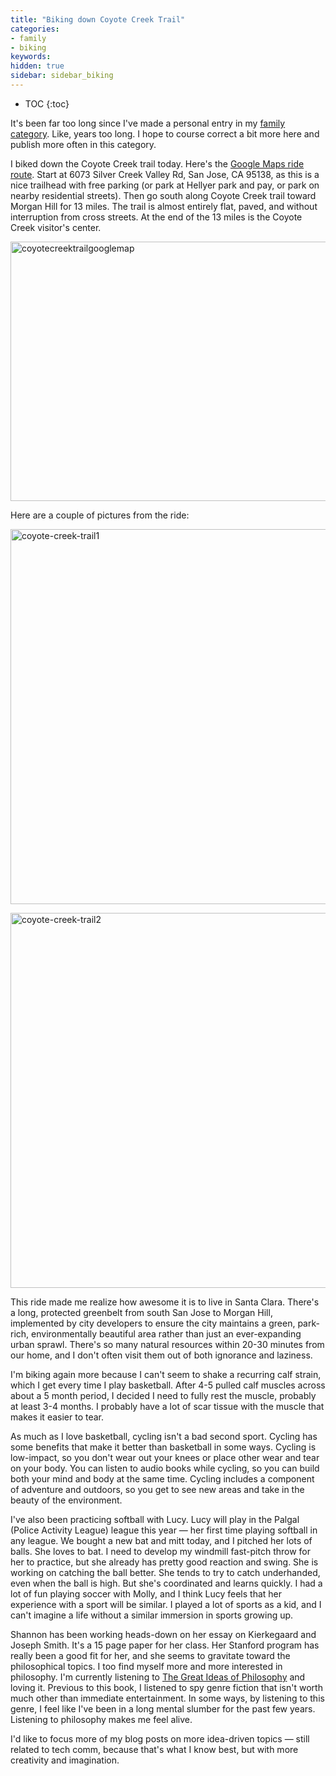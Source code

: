 ```yaml
---
title: "Biking down Coyote Creek Trail"
categories:
- family
- biking
keywords:
hidden: true
sidebar: sidebar_biking
---
```


* TOC
{:toc}

It's been far too long since I've made a personal entry in my [family category](https://idratherbewriting.com/category-family/). Like, years too long. I hope to course correct a bit more here and publish more often in this category.

I biked down the Coyote Creek trail today. Here's the [Google Maps ride route](https://www.google.com/maps/dir/6073+Silver+Creek+Valley+Rd,+San+Jose,+CA+95138/Coyote+Creek+Trailhead,+Morgan+Hill,+CA/@37.2118232,-121.7893315,12z/data=!3m1!4b1!4m14!4m13!1m5!1m1!1s0x808e2e147fade349:0x7b9606727d560b81!2m2!1d-121.790909!2d37.258013!1m5!1m1!1s0x808e274bdeb9425f:0xc548ecb62d51991c!2m2!1d-121.6471242!2d37.1654012!3e1). Start at 6073 Silver Creek Valley Rd, San Jose, CA 95138, as this is a nice trailhead with free parking (or park at Hellyer park and pay, or park on nearby residential streets). Then go south along Coyote Creek trail toward Morgan Hill for 13 miles. The trail is almost entirely flat, paved, and without interruption from cross streets. At the end of the 13 miles is the Coyote Creek visitor's center.

<a data-flickr-embed="true"  href="https://www.flickr.com/photos/idratherbetellingstories/38087599915/in/dateposted/" title="coyotecreektrailgooglemap"><img src="https://farm5.staticflickr.com/4519/38087599915_825da732d8_c.jpg" width="800" height="415" alt="coyotecreektrailgooglemap"></a><script async src="//embedr.flickr.com/assets/client-code.js" charset="utf-8"></script>

Here are a couple of pictures from the ride:

<a data-flickr-embed="true"  href="https://www.flickr.com/photos/idratherbetellingstories/38937351132/in/photostream/" title="coyote-creek-trail1"><img src="https://farm5.staticflickr.com/4688/38937351132_d9a6fc1dd6_c.jpg" width="800" height="600" alt="coyote-creek-trail1"></a><script async src="//embedr.flickr.com/assets/client-code.js" charset="utf-8"></script>

<a data-flickr-embed="true"  href="https://www.flickr.com/photos/idratherbetellingstories/38937377712/in/dateposted/" title="coyote-creek-trail2"><img src="https://farm5.staticflickr.com/4582/38937377712_e6af2b2aa4_c.jpg" width="800" height="600" alt="coyote-creek-trail2"></a><script async src="//embedr.flickr.com/assets/client-code.js" charset="utf-8"></script>

This ride made me realize how awesome it is to live in Santa Clara. There's a long, protected greenbelt from south San Jose to Morgan Hill, implemented by city developers to ensure the city maintains a green, park-rich, environmentally beautiful area rather than just an ever-expanding urban sprawl. There's so many natural resources within 20-30 minutes from our home, and I don't often visit them out of both ignorance and laziness.

I'm biking again more because I can't seem to shake a recurring calf strain, which I get every time I play basketball. After 4-5 pulled calf muscles across about a 5 month period, I decided I need to fully rest the muscle, probably at least 3-4 months. I probably have a lot of scar tissue with the muscle that makes it easier to tear.

As much as I love basketball, cycling isn't a bad second sport. Cycling has some benefits that make it better than basketball in some ways. Cycling is low-impact, so you don't wear out your knees or place other wear and tear on your body. You can listen to audio books while cycling, so you can build both your mind and body at the same time. Cycling includes a component of adventure and outdoors, so you get to see new areas and take in the beauty of the environment.

I've also been practicing softball with Lucy. Lucy will play in the Palgal (Police Activity League) league this year &mdash; her first time playing softball in any league. We bought a new bat and mitt today, and I pitched her lots of balls. She loves to bat. I need to develop my windmill fast-pitch throw for her to practice, but she already has pretty good reaction and swing. She is working on catching the ball better. She tends to try to catch underhanded, even when the ball is high. But she's coordinated and learns quickly. I had a lot of fun playing soccer with Molly, and I think Lucy feels that her experience with a sport will be similar. I played a lot of sports as a kid, and I can't imagine a life without a similar immersion in sports growing up.

Shannon has been working heads-down on her essay on Kierkegaard and Joseph Smith. It's a 15 page paper for her class. Her Stanford program has really been a good fit for her, and she seems to gravitate toward the philosophical topics. I too find myself more and more interested in philosophy. I'm currently listening to [The Great Ideas of Philosophy](https://www.audible.com/pd/Nonfiction/The-Great-Ideas-of-Philosophy-2nd-Edition-Audiobook/B00DDVSD34?action_code=SNGGBWS072717001P&ipRedirectOverride=true) and loving it. Previous to this book, I listened to spy genre fiction that isn't worth much other than immediate entertainment. In some ways, by listening to this genre, I feel like I've been in a long mental slumber for the past few years. Listening to philosophy makes me feel alive.

I'd like to focus more of my blog posts on more idea-driven topics &mdash; still related to tech comm, because that's what I know best, but with more creativity and imagination.
